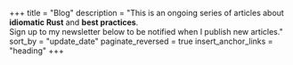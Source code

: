 +++
title = "Blog"
description = "This is an ongoing series of articles about <b>idiomatic Rust</b> and <b>best practices</b>.<br /> Sign up to my newsletter below to be notified when I publish new articles."
sort_by = "update_date"
paginate_reversed = true
insert_anchor_links = "heading"
+++
